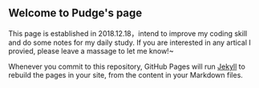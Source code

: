 ## Welcome to Pudge's page

This page is established in 2018.12.18，intend to improve my coding skill and do some notes for my daily study.
If you are interested in any artical I provied, please leave a massage to let me know!~

Whenever you commit to this repository, GitHub Pages will run [Jekyll](https://jekyllrb.com/) to rebuild the pages in your site, from the content in your Markdown files.

### 


